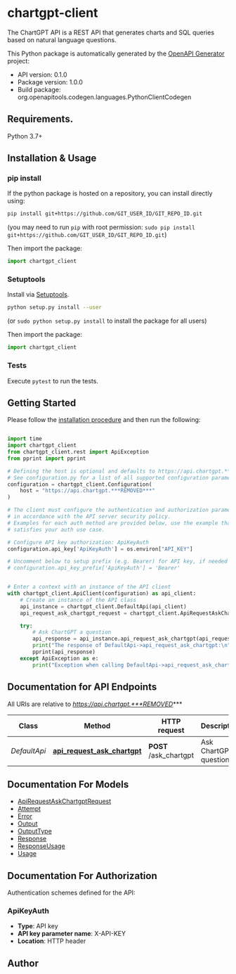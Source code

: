 # chartgpt-client
The ChartGPT API is a REST API that generates charts and SQL queries based on natural language questions.

This Python package is automatically generated by the [OpenAPI Generator](https://openapi-generator.tech) project:

- API version: 0.1.0
- Package version: 1.0.0
- Build package: org.openapitools.codegen.languages.PythonClientCodegen

## Requirements.

Python 3.7+

## Installation & Usage
### pip install

If the python package is hosted on a repository, you can install directly using:

```sh
pip install git+https://github.com/GIT_USER_ID/GIT_REPO_ID.git
```
(you may need to run `pip` with root permission: `sudo pip install git+https://github.com/GIT_USER_ID/GIT_REPO_ID.git`)

Then import the package:
```python
import chartgpt_client
```

### Setuptools

Install via [Setuptools](http://pypi.python.org/pypi/setuptools).

```sh
python setup.py install --user
```
(or `sudo python setup.py install` to install the package for all users)

Then import the package:
```python
import chartgpt_client
```

### Tests

Execute `pytest` to run the tests.

## Getting Started

Please follow the [installation procedure](#installation--usage) and then run the following:

```python

import time
import chartgpt_client
from chartgpt_client.rest import ApiException
from pprint import pprint

# Defining the host is optional and defaults to https://api.chartgpt.***REMOVED***
# See configuration.py for a list of all supported configuration parameters.
configuration = chartgpt_client.Configuration(
    host = "https://api.chartgpt.***REMOVED***"
)

# The client must configure the authentication and authorization parameters
# in accordance with the API server security policy.
# Examples for each auth method are provided below, use the example that
# satisfies your auth use case.

# Configure API key authorization: ApiKeyAuth
configuration.api_key['ApiKeyAuth'] = os.environ["API_KEY"]

# Uncomment below to setup prefix (e.g. Bearer) for API key, if needed
# configuration.api_key_prefix['ApiKeyAuth'] = 'Bearer'


# Enter a context with an instance of the API client
with chartgpt_client.ApiClient(configuration) as api_client:
    # Create an instance of the API class
    api_instance = chartgpt_client.DefaultApi(api_client)
    api_request_ask_chartgpt_request = chartgpt_client.ApiRequestAskChartgptRequest() # ApiRequestAskChartgptRequest | 

    try:
        # Ask ChartGPT a question
        api_response = api_instance.api_request_ask_chartgpt(api_request_ask_chartgpt_request)
        print("The response of DefaultApi->api_request_ask_chartgpt:\n")
        pprint(api_response)
    except ApiException as e:
        print("Exception when calling DefaultApi->api_request_ask_chartgpt: %s\n" % e)

```

## Documentation for API Endpoints

All URIs are relative to *https://api.chartgpt.***REMOVED****

Class | Method | HTTP request | Description
------------ | ------------- | ------------- | -------------
*DefaultApi* | [**api_request_ask_chartgpt**](docs/DefaultApi.md#api_request_ask_chartgpt) | **POST** /ask_chartgpt | Ask ChartGPT a question


## Documentation For Models

 - [ApiRequestAskChartgptRequest](docs/ApiRequestAskChartgptRequest.md)
 - [Attempt](docs/Attempt.md)
 - [Error](docs/Error.md)
 - [Output](docs/Output.md)
 - [OutputType](docs/OutputType.md)
 - [Response](docs/Response.md)
 - [ResponseUsage](docs/ResponseUsage.md)
 - [Usage](docs/Usage.md)


<a id="documentation-for-authorization"></a>
## Documentation For Authorization


Authentication schemes defined for the API:
<a id="ApiKeyAuth"></a>
### ApiKeyAuth

- **Type**: API key
- **API key parameter name**: X-API-KEY
- **Location**: HTTP header


## Author




